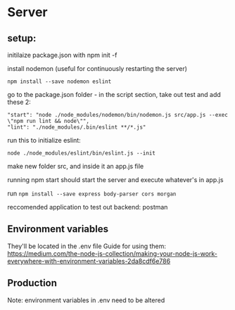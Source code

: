 # Server

## setup:

initilaize package.json with npm init -f

install nodemon (useful for continuously restarting the server)

`npm install --save nodemon eslint`

go to the package.json folder - in the script section, take out test and add these 2:

    "start": "node ./node_modules/nodemon/bin/nodemon.js src/app.js --exec \"npm run lint && node\"",
    "lint": "./node_modules/.bin/eslint **/*.js"

run this to initialize eslint:

`node ./node_modules/eslint/bin/eslint.js --init`

make new folder src, and inside it an app.js file

running npm start should start the server and execute whatever's in app.js

run
`npm install --save express body-parser cors morgan`

reccomended application to test out backend: postman

## Environment variables
They'll be located in the .env file
Guide for using them: https://medium.com/the-node-js-collection/making-your-node-js-work-everywhere-with-environment-variables-2da8cdf6e786

## Production 
Note: environment variables in .env need to be altered
